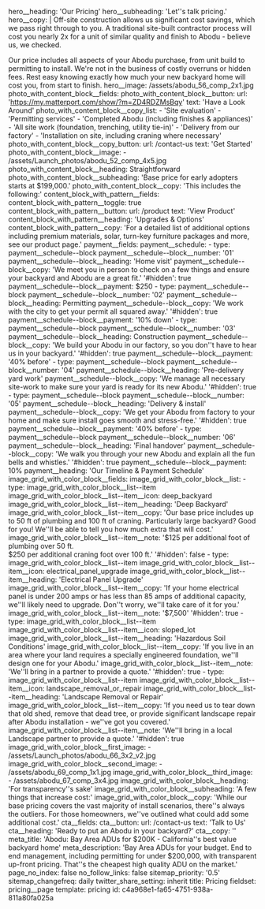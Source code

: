 hero__heading: 'Our Pricing'
hero__subheading: 'Let''s talk pricing.'
hero__copy: |
  Off-site construction allows us significant cost savings, which we pass right through to you. A traditional site-built contractor process will cost you nearly 2x for a unit of similar quality and finish to Abodu - believe us, we checked.
  
  Our price includes all aspects of your Abodu purchase, from unit build to permitting to install. We're not in the business of costly overruns or hidden fees. Rest easy knowing exactly how much your new backyard home will cost you, from start to finish.
hero__image: /assets/abodu_56_comp_2x1.jpg
photo_with_content_block__fields:
  photo_with_content_block__button:
    url: 'https://my.matterport.com/show/?m=ZD4RDZMsBqy'
    text: 'Have a Look Around'
  photo_with_content_block__copy_list:
    - 'Site evaluation'
    - 'Permitting services'
    - 'Completed Abodu (including finishes & appliances)'
    - 'All site work (foundation, trenching, utility tie-in)'
    - 'Delivery from our factory'
    - 'Installation on site, including craning where necessary'
  photo_with_content_block__copy_button:
    url: /contact-us
    text: 'Get Started'
  photo_with_content_block__image:
    - /assets/Launch_photos/abodu_52_comp_4x5.jpg
  photo_with_content_block__heading: Straightforward
  photo_with_content_block__subheading: 'Base price for early adopters starts at $199,000.'
  photo_with_content_block__copy: 'This includes the following:'
content_block_with_pattern__fields:
  content_block_with_pattern__toggle: true
  content_block_with_pattern__button:
    url: /product
    text: 'View Product'
  content_block_with_pattern__heading: 'Upgrades & Options'
  content_block_with_pattern__copy: 'For a detailed list of additional options including premium materials, solar, turn-key furniture packages and more, see our product page.'
payment__fields:
  payment__schedule:
    -
      type: payment__schedule--block
      payment__schedule--block__number: '01'
      payment__schedule--block__heading: 'Home visit'
      payment__schedule--block__copy: 'We meet you in person to check on a few things and ensure your backyard and Abodu are a great fit.'
      '#hidden': true
      payment__schedule--block__payment: $250
    -
      type: payment__schedule--block
      payment__schedule--block__number: '02'
      payment__schedule--block__heading: Permitting
      payment__schedule--block__copy: 'We work with the city to get your permit all squared away.'
      '#hidden': true
      payment__schedule--block__payment: '10% down'
    -
      type: payment__schedule--block
      payment__schedule--block__number: '03'
      payment__schedule--block__heading: Construction
      payment__schedule--block__copy: 'We build your Abodu in our factory, so you don''t have to hear us in your backyard.'
      '#hidden': true
      payment__schedule--block__payment: '40% before'
    -
      type: payment__schedule--block
      payment__schedule--block__number: '04'
      payment__schedule--block__heading: 'Pre-delivery yard work'
      payment__schedule--block__copy: 'We manage all necessary site-work to make sure your yard is ready for its new Abodu.'
      '#hidden': true
    -
      type: payment__schedule--block
      payment__schedule--block__number: '05'
      payment__schedule--block__heading: 'Delivery & install'
      payment__schedule--block__copy: 'We get your Abodu from factory to your home and make sure install goes smooth and stress-free.'
      '#hidden': true
      payment__schedule--block__payment: '40% before'
    -
      type: payment__schedule--block
      payment__schedule--block__number: '06'
      payment__schedule--block__heading: 'Final handover'
      payment__schedule--block__copy: 'We walk you through your new Abodu and explain all the fun bells and whistles.'
      '#hidden': true
      payment__schedule--block__payment: 10%
  payment__heading: 'Our Timeline & Payment Schedule'
image_grid_with_color_block__fields:
  image_grid_with_color_block__list:
    -
      type: image_grid_with_color_block__list--item
      image_grid_with_color_block__list--item__icon: deep_backyard
      image_grid_with_color_block__list--item__heading: 'Deep Backyard'
      image_grid_with_color_block__list--item__copy: 'Our base price includes up to 50 ft of plumbing and 100 ft of craning. Particularly large backyard? Good for you! We''ll be able to tell you how much extra that will cost.'
      image_grid_with_color_block__list--item__note: '$125 per additional foot of plumbing over 50 ft. <Br>$250 per additional craning foot over 100 ft.'
      '#hidden': false
    -
      type: image_grid_with_color_block__list--item
      image_grid_with_color_block__list--item__icon: electrical_panel_upgrade
      image_grid_with_color_block__list--item__heading: 'Electrical Panel Upgrade'
      image_grid_with_color_block__list--item__copy: 'If your home electrical panel is under 200 amps or has less than 85 amps of additional capacity, we''ll likely need to upgrade. Don''t worry, we''ll take care of it for you.'
      image_grid_with_color_block__list--item__note: '$7,500'
      '#hidden': true
    -
      type: image_grid_with_color_block__list--item
      image_grid_with_color_block__list--item__icon: sloped_lot
      image_grid_with_color_block__list--item__heading: 'Hazardous Soil Conditions'
      image_grid_with_color_block__list--item__copy: 'If you live in an area where your land requires a specially engineered foundation, we''ll design one for your Abodu.'
      image_grid_with_color_block__list--item__note: 'We''ll bring in a partner to provide a quote.'
      '#hidden': true
    -
      type: image_grid_with_color_block__list--item
      image_grid_with_color_block__list--item__icon: landscape_removal_or_repair
      image_grid_with_color_block__list--item__heading: 'Landscape Removal or Repair'
      image_grid_with_color_block__list--item__copy: 'If you need us to tear down that old shed, remove that dead tree, or provide significant landscape repair after Abodu installation - we''ve got you covered.'
      image_grid_with_color_block__list--item__note: 'We''ll bring in a local Landscape partner to provide a quote.'
      '#hidden': true
  image_grid_with_color_block__first_image:
    - /assets/Launch_photos/abodu_66_3x2_v2.jpg
  image_grid_with_color_block__second_image:
    - /assets/abodu_69_comp_1x1.jpg
  image_grid_with_color_block__third_image:
    - /assets/abodu_67_comp_3x4.jpg
  image_grid_with_color_block__heading: 'For transparency''s sake'
  image_grid_with_color_block__subheading: 'A few things that increase cost:'
  image_grid_with_color_block__copy: 'While our base pricing covers the vast majority of install scenarios, there''s always the outliers. For those homeowners, we''ve outlined what could add some additional cost.'
cta__fields:
  cta__button:
    url: /contact-us
    text: 'Talk to Us'
  cta__heading: 'Ready to put an Abodu in your backyard?'
  cta__copy: ''
meta_title: 'Abodu: Bay Area ADUs for $200K - California''s best value backyard home'
meta_description: 'Bay Area ADUs for your budget. End to end management, including permitting for under $200,000, with transparent up-front pricing. That''s the cheapest high quality ADU on the market.'
page_no_index: false
no_follow_links: false
sitemap_priority: '0.5'
sitemap_changefreq: daily
twitter_share_setting: inherit
title: Pricing
fieldset: pricing__page
template: pricing
id: c4a968e1-fa65-4751-938a-811a80fa025a
